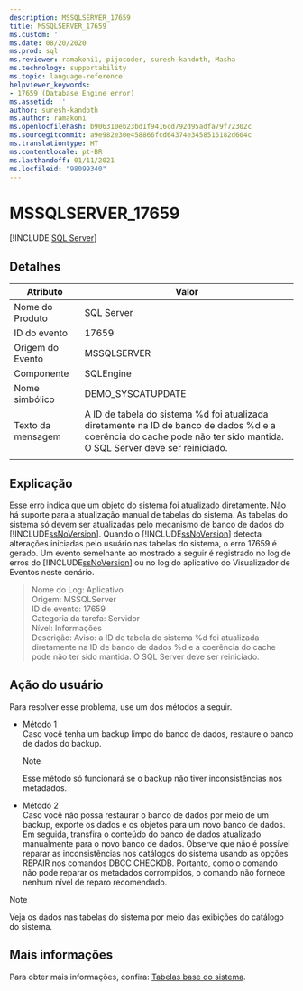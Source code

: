 ```yaml
---
description: MSSQLSERVER_17659
title: MSSQLSERVER_17659
ms.custom: ''
ms.date: 08/20/2020
ms.prod: sql
ms.reviewer: ramakoni1, pijocoder, suresh-kandoth, Masha
ms.technology: supportability
ms.topic: language-reference
helpviewer_keywords:
- 17659 (Database Engine error)
ms.assetid: ''
author: suresh-kandoth
ms.author: ramakoni
ms.openlocfilehash: b906310eb23bd1f9416cd792d95adfa79f72302c
ms.sourcegitcommit: a9e982e30e458866fcd64374e3458516182d604c
ms.translationtype: HT
ms.contentlocale: pt-BR
ms.lasthandoff: 01/11/2021
ms.locfileid: "98099340"
---
```

# <a name="mssqlserver_17659"></a>MSSQLSERVER_17659
 [!INCLUDE [SQL Server](../../includes/applies-to-version/sqlserver.md)]

## <a name="details"></a>Detalhes

|Atributo|Valor|
|---|---|
|Nome do Produto|SQL Server|
|ID do evento|17659|
|Origem do Evento|MSSQLSERVER|
|Componente|SQLEngine|
|Nome simbólico|DEMO_SYSCATUPDATE|
|Texto da mensagem|A ID de tabela do sistema \%d foi atualizada diretamente na ID de banco de dados \%d e a coerência do cache pode não ter sido mantida. <br/> O SQL Server deve ser reiniciado.|
||

## <a name="explanation"></a>Explicação

Esse erro indica que um objeto do sistema foi atualizado diretamente. Não há suporte para a atualização manual de tabelas do sistema. As tabelas do sistema só devem ser atualizadas pelo mecanismo de banco de dados do [!INCLUDE[ssNoVersion](../../includes/ssnoversion-md.md)]. Quando o [!INCLUDE[ssNoVersion](../../includes/ssnoversion-md.md)] detecta alterações iniciadas pelo usuário nas tabelas do sistema, o erro 17659 é gerado. Um evento semelhante ao mostrado a seguir é registrado no log de erros do [!INCLUDE[ssNoVersion](../../includes/ssnoversion-md.md)] ou no log do aplicativo do Visualizador de Eventos neste cenário.

> Nome do Log: Aplicativo  
Origem: MSSQLServer  
ID de evento: 17659  
Categoria da tarefa: Servidor  
Nível: Informações  
Descrição: Aviso: a ID de tabela do sistema \%d foi atualizada diretamente na ID de banco de dados %d e a coerência do cache pode não ter sido mantida. O SQL Server deve ser reiniciado.

## <a name="user-action"></a>Ação do usuário

Para resolver esse problema, use um dos métodos a seguir.

- Método 1  
    Caso você tenha um backup limpo do banco de dados, restaure o banco de dados do backup.  
    > [!NOTE]
    > Esse método só funcionará se o backup não tiver inconsistências nos metadados.  

- Método 2  
    Caso você não possa restaurar o banco de dados por meio de um backup, exporte os dados e os objetos para um novo banco de dados. Em seguida, transfira o conteúdo do banco de dados atualizado manualmente para o novo banco de dados. Observe que não é possível reparar as inconsistências nos catálogos do sistema usando as opções REPAIR nos comandos DBCC CHECKDB. Portanto, como o comando não pode reparar os metadados corrompidos, o comando não fornece nenhum nível de reparo recomendado.

> [!NOTE]
> Veja os dados nas tabelas do sistema por meio das exibições do catálogo do sistema.

## <a name="more-information"></a>Mais informações

Para obter mais informações, confira: [Tabelas base do sistema](../system-tables/system-base-tables.md).